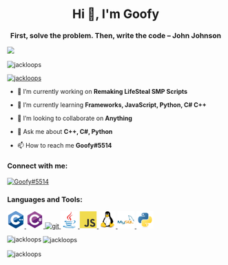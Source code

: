 


<h1 align="center">Hi 👋, I'm Goofy</h1>
<h3 align="center">First, solve the problem. Then, write the code – John Johnson</h3>

<img style="text-align: center" src="https://discord.c99.nl/widget/theme-3/926367510847188992.png">

<p align="left"> <img src="https://komarev.com/ghpvc/?username=jackloops&label=Profile%20views&color=0e75b6&style=flat" alt="jackloops" /> </p>

<p align="left"> <a href="https://github.com/ryo-ma/github-profile-trophy"><img src="https://github-profile-trophy.vercel.app/?username=jackloops" alt="jackloops" /></a> </p>

- 🔭 I’m currently working on **Remaking LifeSteal SMP Scripts**

- 🌱 I’m currently learning **Frameworks, JavaScript, Python, C# C++**

- 👯 I’m looking to collaborate on ****Anything****

- 💬 Ask me about **C++, C#, Python**

- 📫 How to reach me **Goofy#5514**

<h3 align="left">Connect with me:</h3>
<p align="left">
<a href="https://discord.gg/Goofy#5514" target="blank"><img align="center" src="https://raw.githubusercontent.com/rahuldkjain/github-profile-readme-generator/master/src/images/icons/Social/discord.svg" alt="Goofy#5514" height="30" width="40" /></a>
</p>

<h3 align="left">Languages and Tools:</h3>
<p align="left"> <a href="https://www.w3schools.com/cpp/" target="_blank" rel="noreferrer"> <img src="https://raw.githubusercontent.com/devicons/devicon/master/icons/cplusplus/cplusplus-original.svg" alt="cplusplus" width="40" height="40"/> </a> <a href="https://www.w3schools.com/cs/" target="_blank" rel="noreferrer"> <img src="https://raw.githubusercontent.com/devicons/devicon/master/icons/csharp/csharp-original.svg" alt="csharp" width="40" height="40"/> </a> <a href="https://git-scm.com/" target="_blank" rel="noreferrer"> <img src="https://www.vectorlogo.zone/logos/git-scm/git-scm-icon.svg" alt="git" width="40" height="40"/> </a> <a href="https://www.java.com" target="_blank" rel="noreferrer"> <img src="https://raw.githubusercontent.com/devicons/devicon/master/icons/java/java-original.svg" alt="java" width="40" height="40"/> </a> <a href="https://developer.mozilla.org/en-US/docs/Web/JavaScript" target="_blank" rel="noreferrer"> <img src="https://raw.githubusercontent.com/devicons/devicon/master/icons/javascript/javascript-original.svg" alt="javascript" width="40" height="40"/> </a> <a href="https://www.linux.org/" target="_blank" rel="noreferrer"> <img src="https://raw.githubusercontent.com/devicons/devicon/master/icons/linux/linux-original.svg" alt="linux" width="40" height="40"/> </a> <a href="https://www.mysql.com/" target="_blank" rel="noreferrer"> <img src="https://raw.githubusercontent.com/devicons/devicon/master/icons/mysql/mysql-original-wordmark.svg" alt="mysql" width="40" height="40"/> </a> <a href="https://www.python.org" target="_blank" rel="noreferrer"> <img src="https://raw.githubusercontent.com/devicons/devicon/master/icons/python/python-original.svg" alt="python" width="40" height="40"/> </a> </p>

<p><img align="left" src="https://github-readme-stats.vercel.app/api/top-langs?username=jackloops&show_icons=true&locale=en&layout=compact" alt="jackloops" /></p>

<p>&nbsp;<img align="center" src="https://github-readme-stats.vercel.app/api?username=jackloops&show_icons=true&locale=en" alt="jackloops" /></p>

<p><img align="center" src="https://github-readme-streak-stats.herokuapp.com/?user=jackloops&" alt="jackloops" /></p>

